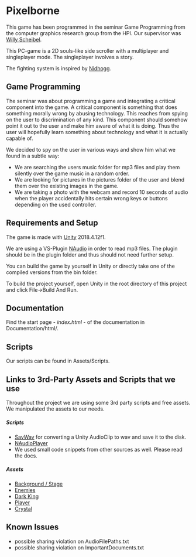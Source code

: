 # Pixelborne

This game has been programmed in the seminar Game Programming from the computer graphics research group from the HPI.
Our supervisor was [Willy Scheibel](https://github.com/scheibel). 


This PC-game is a 2D souls-like side scroller with a multiplayer and singleplayer mode. 
The singleplayer involves a story.

The fighting system is inspired by [Nidhogg](http://nidhogggame.com/).

## Game Programming
The seminar was about programming a game and integrating a critical component into the game.
A critical component is something that does something morally wrong by abusing technology.
This reaches from spying on the user to discrimination of any kind.
This component should somehow point it out to the user and make him aware of what it is doing.
Thus the user will hopefully learn something about technology and what it is actually capable of.

We decided to spy on the user in various ways and show him what we found in a subtle way:
- We are searching the users music folder for mp3 files and play them silently 
over the game music in a random order.
- We are looking for pictures in the pictures folder of the user and blend them over 
the existing images in the game.
- We are taking a photo with the webcam and record 10 seconds of audio
when the player accidentally hits certain wrong keys or buttons depending on the used controller.


## Requirements and Setup
The game is made with [Unity](https://unity3d.com/get-unity/download/archive) 2018.4.12f1.

We are using a VS-Plugin [NAudio](https://github.com/naudio/NAudio) in order to read mp3 files.
The plugin should be in the plugin folder and thus should not need further setup.

You can build the game by yourself in Unity or directly take one of the compiled versions from the bin folder.

To build the project yourself, open Unity in the root directory of this project 
and click File->Build And Run.

## Documentation
Find the start page - *index.html* - of the documentation in Documentation/html/.

## Scripts
Our scripts can be found in Assets/Scripts.

## Links to 3rd-Party Assets and Scripts that we use
Throughout the project we are using some 3rd party scripts and free assets. 
We manipulated the assets to our needs.

##### Scripts
- [SavWav](http://forum.unity3d.com/threads/119295-Writing-AudioListener.GetOutputData-to-wav-problem?p=806734&viewfull=1#post806734)
for converting a Unity AudioClip to wav and save it to the disk.
- [NAudioPlayer](https://gamedev.stackexchange.com/questions/114885/how-do-i-play-mp3-files-in-unity-standalone)
- We used small code snippets from other sources as well. Please read the docs.

##### Assets
- [Background / Stage](https://assetstore.unity.com/packages/2d/environments/pixel-dark-forest-136825)
- [Enemies](https://assetstore.unity.com/packages/2d/characters/hero-nad-opponents-animation-140776)
- [Dark King](https://assetstore.unity.com/packages/2d/characters/bandits-pixel-art-104130)
- [Player](https://ramirov.itch.io/vai-drogul)
- [Crystal](https://assetstore.unity.com/packages/2d/gui/icons/crystals-collection-42748)

## Known Issues
- possible sharing violation on AudioFilePaths.txt
- possible sharing violation on ImportantDocuments.txt